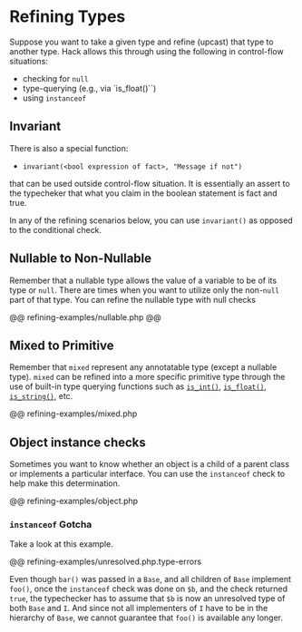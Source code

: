 # Refining Types

Suppose you want to take a given type and refine (upcast) that type to another type. Hack allows this through using the following in control-flow situations:

- checking for `null`
- type-querying (e.g., via `is_float()``)
- using `instanceof`

## Invariant

There is also a special function:

- `invariant(<bool expression of fact>, "Message if not")`

that can be used outside control-flow situation. It is essentially an assert to the typecheker that what you claim in the boolean statement is fact and true.

In any of the refining scenarios below, you can use `invariant()` as opposed to the conditional check.

## Nullable to Non-Nullable

Remember that a nullable type allows the value of a variable to be of its type or `null`. There are times when you want to utilize only the non-`null` part of that type. You can refine the nullable type with null checks

@@ refining-examples/nullable.php @@

## Mixed to Primitive

Remember that `mixed` represent any annotatable type (except a nullable type). `mixed` can be refined into a more specific primitive type through the use of built-in type querying functions such as [`is_int()`](http://php.net/manual/en/function.is-int.php), [`is_float()`](http://php.net/manual/en/function.is-float.php), [`is_string()`](http://php.net/manual/en/function.is-string.php), etc.

@@ refining-examples/mixed.php

## Object instance checks

Sometimes you want to know whether an object is a child of a parent class or implements a particular interface. You can use the `instanceof` check to help make this determination. 

@@ refining-examples/object.php

### `instanceof` Gotcha

Take a look at this example.

@@ refining-examples/unresolved.php.type-errors

Even though `bar()` was passed in a `Base`, and all children of `Base` implement `foo()`, once the `instanceof` check was done on `$b`, and the check returned `true`, the typechecker has to assume that `$b` is now an unresolved type of both `Base` and `I`. And since not all implementers of `I` have to be in the hierarchy of `Base`, we cannot guarantee that `foo()` is available any longer.
